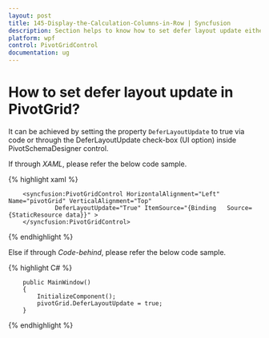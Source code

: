 ```yaml
---
layout: post
title: 145-Display-the-Calculation-Columns-in-Row | Syncfusion
description: Section helps to know how to set defer layout update either programmatically or dynamically in pivot grid control | Syncfusion
platform: wpf
control: PivotGridControl
documentation: ug
---
```


# How to set defer layout update in PivotGrid?

It can be achieved by setting the property `DeferLayoutUpdate` to true via code or through the DeferLayoutUpdate check-box (UI option) inside PivotSchemaDesigner control. 

If through *XAML*, please refer the below code sample.

{% highlight xaml %}

        <syncfusion:PivotGridControl HorizontalAlignment="Left" Name="pivotGrid" VerticalAlignment="Top" 
                 DeferLayoutUpdate="True" ItemSource="{Binding   Source={StaticResource data}}" >
        </syncfusion:PivotGridControl>
     
{% endhighlight %}

Else if through *Code-behind*, please refer the below code sample.

{% highlight C# %}

        public MainWindow()
        {
            InitializeComponent();
            pivotGrid.DeferLayoutUpdate = true;
        } 
		
{% endhighlight %}

